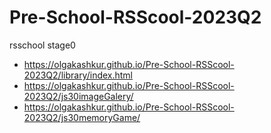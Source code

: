 # Pre-School-RSScool-2023Q2
rsschool stage0
- https://olgakashkur.github.io/Pre-School-RSScool-2023Q2/library/index.html
- https://olgakashkur.github.io/Pre-School-RSScool-2023Q2/js30imageGalery/
- https://olgakashkur.github.io/Pre-School-RSScool-2023Q2/js30memoryGame/
